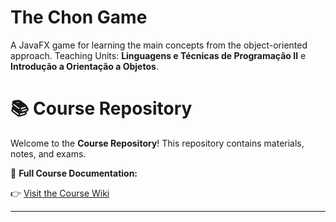 # The Chon Game
A JavaFX game for learning the main concepts from the object-oriented approach.
Teaching Units: <strong>Linguagens e Técnicas de Programação II</strong> e <strong>Introdução a Orientação a Objetos</Strong>.

# 📚 Course Repository

Welcome to the **Course Repository**! This repository contains materials, notes, and exams.

📖 **Full Course Documentation:**  

👉 [Visit the Course Wiki](https://github.com/profpantoja/chonGame/wiki)

---
